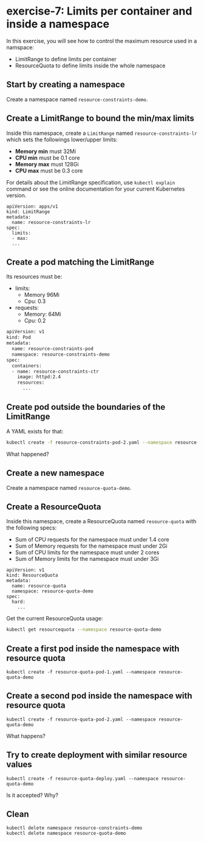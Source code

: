 # exercise-7: Limits per container and inside a namespace

In this exercise, you will see how to control the maximum resource used in a namspace:
* LimitRange to define limits per container
* ResourceQuota to define limits inside the whole namespace

## Start by creating a namespace

Create a namespace named `resource-constraints-demo`.

## Create a LimitRange to bound the min/max limits


Inside this namespace, create a `LimitRange` named `resource-constraints-lr` which sets the followings lower/upper limits:
* **Memory min** must 32Mi
* **CPU min** must be 0.1 core
* **Memory max** must 128Gi
* **CPU max** must be 0.3 core

For details about the LimitRange specification, use `kubectl explain` command or see the online documentation for your current Kubernetes version.

```
apiVersion: apps/v1
kind: LimitRange
metadata:
  name: resource-constraints-lr
spec:
  limits:
  - max:
  ...
```

## Create a pod matching the LimitRange

Its resources must be:
* limits:
  * Memory 96Mi
  * Cpu: 0.3
* requests:
  * Memory: 64Mi
  * Cpu: 0.2


```sh
apiVersion: v1
kind: Pod
metadata:
  name: resource-constraints-pod
  namespace: resource-constraints-demo
spec:
  containers:
  - name: resource-constraints-ctr
    image: httpd:2.4
    resources:
      ...
```


## Create pod outside the boundaries of the LimitRange
A YAML exists for that:
```sh
kubectl create -f resource-constraints-pod-2.yaml --namespace resource-constraints-demo
```

What happened?

## Create a new namespace 

Create a namespace named `resource-quota-demo`.

## Create a ResourceQuota

Inside this namespace, create a ResourceQuota named `resource-quota` with the following specs:
* Sum of CPU requests for the namespace must under 1.4 core
* Sum of Memory requests for the namespace must under 2Gi
* Sum of CPU limits for the namespace must under 2 cores
* Sum of Memory limits for the namespace must under 3Gi


```
apiVersion: v1
kind: ResourceQuota
metadata:
  name: resource-quota
  namespace: resource-quota-demo
spec:
  hard:
    ...
```

Get the current ResourceQuota usage:
```sh
kubectl get resourcequota --namespace resource-quota-demo
```

## Create a first pod inside the namespace with resource quota

```
kubectl create -f resource-quota-pod-1.yaml --namespace resource-quota-demo
```

## Create a second pod inside the namespace with resource quota
```
kubectl create -f resource-quota-pod-2.yaml --namespace resource-quota-demo
```

What happens?

## Try to create deployment with similar resource values

```
kubectl create -f resource-quota-deploy.yaml --namespace resource-quota-demo
```

Is it accepted? Why?

## Clean
```
kubectl delete namespace resource-constraints-demo
kubectl delete namespace resource-quota-demo
```